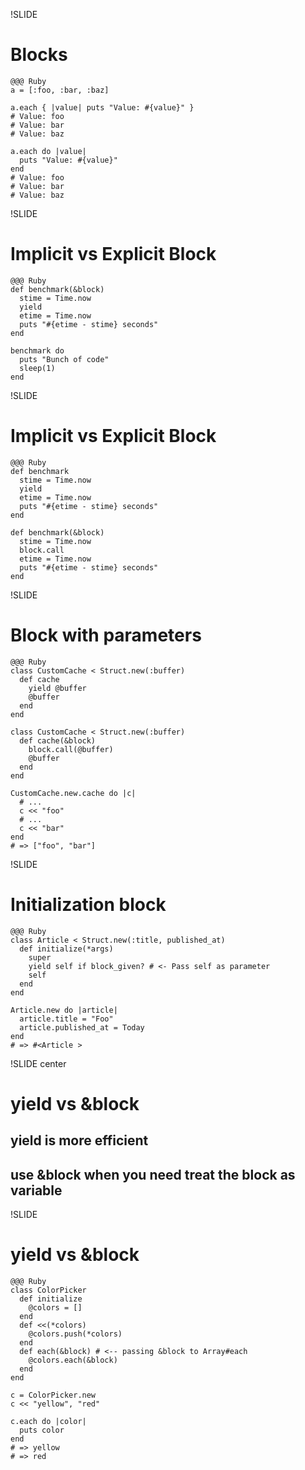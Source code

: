 !SLIDE
# Blocks

    @@@ Ruby
    a = [:foo, :bar, :baz]
    
    a.each { |value| puts "Value: #{value}" }
    # Value: foo
    # Value: bar
    # Value: baz
    
    a.each do |value|
      puts "Value: #{value}"
    end
    # Value: foo
    # Value: bar
    # Value: baz


!SLIDE
# Implicit vs Explicit Block

    @@@ Ruby
    def benchmark(&block)
      stime = Time.now
      yield
      etime = Time.now
      puts "#{etime - stime} seconds"
    end
    
    benchmark do
      puts "Bunch of code"
      sleep(1)
    end


!SLIDE
# Implicit vs Explicit Block

    @@@ Ruby
    def benchmark
      stime = Time.now
      yield
      etime = Time.now
      puts "#{etime - stime} seconds"
    end

    def benchmark(&block)
      stime = Time.now
      block.call
      etime = Time.now
      puts "#{etime - stime} seconds"
    end


!SLIDE
# Block with parameters

    @@@ Ruby
    class CustomCache < Struct.new(:buffer)
      def cache
        yield @buffer
        @buffer
      end
    end
    
    class CustomCache < Struct.new(:buffer)
      def cache(&block)
        block.call(@buffer)
        @buffer
      end
    end
    
    CustomCache.new.cache do |c|
      # ...
      c << "foo"
      # ...
      c << "bar"
    end
    # => ["foo", "bar"]


!SLIDE
# Initialization block

    @@@ Ruby
    class Article < Struct.new(:title, published_at)
      def initialize(*args)
        super
        yield self if block_given? # <- Pass self as parameter
        self
      end
    end
    
    Article.new do |article|
      article.title = "Foo"
      article.published_at = Today
    end
    # => #<Article >


!SLIDE center
# yield vs &block

## yield is more efficient
## use &block when you need treat the block as variable


!SLIDE
# yield vs &block

    @@@ Ruby
    class ColorPicker
      def initialize
        @colors = []
      end
      def <<(*colors)
        @colors.push(*colors)
      end
      def each(&block) # <-- passing &block to Array#each
        @colors.each(&block)
      end
    end
    
    c = ColorPicker.new
    c << "yellow", "red"
    
    c.each do |color|
      puts color
    end
    # => yellow
    # => red

